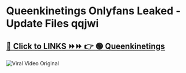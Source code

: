 
 # Queenkinetings Onlyfans Leaked - Update Files qqjwi

## <h2><a href="https://clipsfans.com/Queenkinetings&ref=git">🔗 Click to LINKS ⏩⏩ 👉 🟢 Queenkinetings </a></h2>

<a href="https://clipsfans.com/Queenkinetings&ref=git" rel="nofollow" data-target="animated-image.originalLink"><img src="https://i.ibb.co.com/xMMVF88/686577567.gif" alt="Viral Video Original" style="max-width: 100%; display: inline-block;" data-target="animated-image.originalImage"></a>

